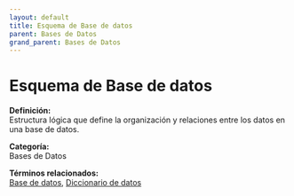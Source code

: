 ```yaml
---
layout: default
title: Esquema de Base de datos
parent: Bases de Datos
grand_parent: Bases de Datos
---
```


# Esquema de Base de datos

**Definición:**  
Estructura lógica que define la organización y relaciones entre los datos en una base de datos.

**Categoría:**  
Bases de Datos  

  


**Términos relacionados:**  
[Base de datos](https://maleniski.github.io/diccionario-angl-tec-mx/docs/bases-de-datos/base-de-datos.html), [Diccionario de datos](https://maleniski.github.io/diccionario-angl-tec-mx/docs/bases-de-datos/diccionario-de-datos.html)
